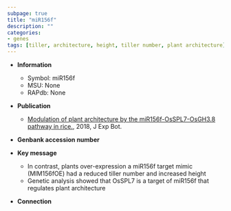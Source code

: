 ```yaml
---
subpage: true
title: "miR156f"
description: ""
categories:
- genes
tags: [tiller, architecture, height, tiller number, plant architecture]
---
```


* **Information**  
    + Symbol: miR156f  
    + MSU: None  
    + RAPdb: None  

* **Publication**  
    + [Modulation of plant architecture by the miR156f-OsSPL7-OsGH3.8 pathway in rice.](http://www.ncbi.nlm.nih.gov/pubmed?term=Modulation+of+plant+architecture+by+the+miR156f-OsSPL7-OsGH3.8+pathway+in+rice.%5BTitle%5D), 2018, J Exp Bot.

* **Genbank accession number**  

* **Key message**  
    + In contrast, plants over-expression a miR156f target mimic (MIM156fOE) had a reduced tiller number and increased height
    + Genetic analysis showed that OsSPL7 is a target of miR156f that regulates plant architecture

* **Connection**  



